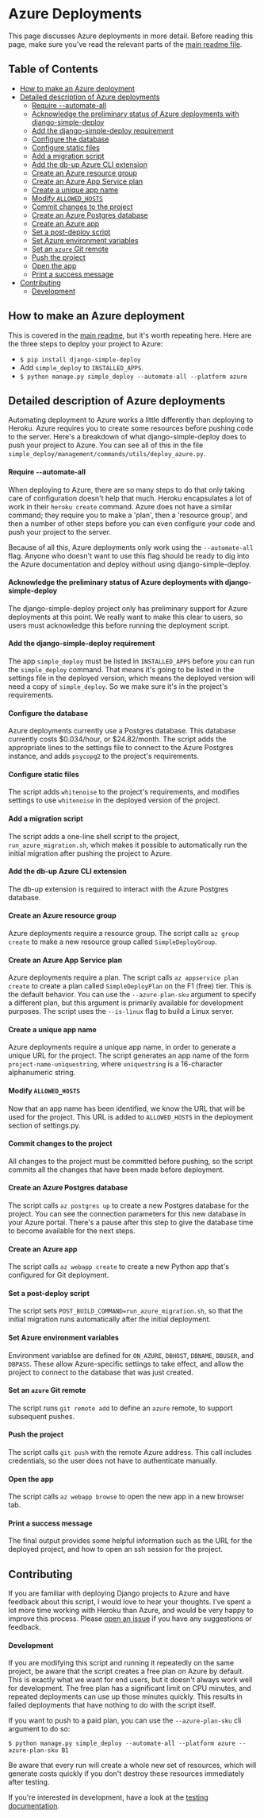 Azure Deployments
===

This page discusses Azure deployments in more detail. Before reading this page, make sure you've read the relevant parts of the [main readme file](../README.md).

Table of Contents
---

- [How to make an Azure deployment](#how-to-make-an-azure-deployment)
- [Detailed description of Azure deployments](#detailed-description-of-azure-deployments)
    - [Require --automate-all](#require---automate-all)
    - [Acknowledge the preliminary status of Azure deployments with django-simple-deploy](#acknowledge-the-preliminary-status-of-azure-deployments-with-django-simple-deploy)
    - [Add the django-simple-deploy requirement](#add-the-django-simple-deploy-requirement)
    - [Configure the database](#configure-the-database)
    - [Configure static files](#configure-static-files)
    - [Add a migration script](#add-a-migration-script)
    - [Add the db-up Azure CLI extension](#add-the-db-up-azure-cli-extension)
    - [Create an Azure resource group](#create-an-azure-resource-group)
    - [Create an Azure App Service plan](#create-an-azure-app-service-plan)
    - [Create a unique app name](#create-a-unique-app-name)
    - [Modify `ALLOWED_HOSTS`](#modify-allowed_hosts)
    - [Commit changes to the project](#commit-changes-to-the-project)
    - [Create an Azure Postgres database](#create-an-azure-postgres-database)
    - [Create an Azure app](#create-an-azure-app)
    - [Set a post-deploy script](#set-a-post-deploy-script)
    - [Set Azure environment variables](#set-azure-environment-variables)
    - [Set an `azure` Git remote](#set-an-azure-git-remote)
    - [Push the project](#push-the-project)
    - [Open the app](#open-the-app)
    - [Print a success message](#print-a-success-message)
- [Contributing](#contributing)
    - [Development](#development)

How to make an Azure deployment
---

This is covered in the [main readme](../README.md), but it's worth repeating here. Here are the three steps to deploy your project to Azure:

- `$ pip install django-simple-deploy`
- Add `simple_deploy` to `INSTALLED_APPS`.
- `$ python manage.py simple_deploy --automate-all --platform azure`

Detailed description of Azure deployments
---

Automating deployment to Azure works a little differently than deploying to Heroku. Azure requires you to create some resources before pushing code to the server. Here's a breakdown of what django-simple-deploy does to push your project to Azure. You can see all of this in the file `simple_deploy/management/commands/utils/deploy_azure.py`.

#### Require --automate-all

When deploying to Azure, there are so many steps to do that only taking care of configuration doesn't help that much. Heroku encapsulates a lot of work in their `heroku create` command. Azure does not have a similar command; they require you to make a 'plan', then a 'resource group', and then a number of other steps before you can even configure your code and push your project to the server.

Because of all this, Azure deployments only work using the `--automate-all` flag. Anyone who doesn't want to use this flag should be ready to dig into the Azure documentation and deploy without using django-simple-deploy.

#### Acknowledge the preliminary status of Azure deployments with django-simple-deploy

The django-simple-deploy project only has preliminary support for Azure deployments at this point. We really want to make this clear to users, so users must acknowledge this before running the deployment script.

#### Add the django-simple-deploy requirement

The app `simple_deploy` must be listed in `INSTALLED_APPS` before you can run the `simple_deploy` command. That means it's going to be listed in the settings file in the deployed version, which means the deployed version will need a copy of `simple_deploy`. So we make sure it's in the project's requirements.

#### Configure the database

Azure deployments currently use a Postgres database. This database currently costs $0.034/hour, or $24.82/month. The script adds the appropriate lines to the settings file to connect to the Azure Postgres instance, and adds `psycopg2` to the project's requirements.

#### Configure static files

The script adds `whitenoise` to the project's requirements, and modifies settings to use `whitenoise` in the deployed version of the project.

#### Add a migration script

The script adds a one-line shell script to the project, `run_azure_migration.sh`, which makes it possible to automatically run the initial migration after pushing the project to Azure.

#### Add the db-up Azure CLI extension

The db-up extension is required to interact with the Azure Postgres database.

#### Create an Azure resource group

Azure deployments require a resource group. The script calls `az group create` to make a new resource group called `SimpleDeployGroup`.

#### Create an Azure App Service plan

Azure deployments require a plan. The script calls `az appservice plan create` to create a plan called `SimpleDeployPlan` on the F1 (free) tier. This is the default behavior. You can use the `--azure-plan-sku` argument to specify a different plan, but this argument is primarily available for development purposes. The script uses the `--is-linux` flag to build a Linux server.

#### Create a unique app name

Azure deployments require a unique app name, in order to generate a unique URL for the project. The script generates an app name of the form `project-name-uniquestring`, where `uniquestring` is a 16-character alphanumeric string.

#### Modify `ALLOWED_HOSTS`

Now that an app name has been identified, we know the URL that will be used for the project. This URL is added to `ALLOWED_HOSTS` in the deployment section of settings.py.

#### Commit changes to the project

All changes to the project must be committed before pushing, so the script commits all the changes that have been made before deployment.

#### Create an Azure Postgres database

The script calls `az postgres up` to create a new Postgres database for the project. You can see the connection parameters for this new database in your Azure portal. There's a pause after this step to give the database time to become available for the next steps.

#### Create an Azure app

The script calls `az webapp create` to create a new Python app that's configured for Git deployment.

#### Set a post-deploy script

The script sets `POST_BUILD_COMMAND=run_azure_migration.sh`, so that the initial migration runs automatically after the initial deployment.

#### Set Azure environment variables

Environment variablse are defined for `ON_AZURE`, `DBHOST`, `DBNAME`, `DBUSER`, and `DBPASS`. These allow Azure-specific settings to take effect, and allow the project to connect to the database that was just created.

#### Set an `azure` Git remote

The script runs `git remote add` to define an `azure` remote, to support subsequent pushes.

#### Push the project

The script calls `git push` with the remote Azure address. This call includes credentials, so the user does not have to authenticate manually.

#### Open the app

The script calls `az webapp browse` to open the new app in a new browser tab.

#### Print a success message

The final output provides some helpful information such as the URL for the deployed project, and how to open an ssh session for the project.

Contributing
---

If you are familiar with deploying Django projects to Azure and have feedback about this script, I would love to hear your thoughts. I've spent a lot more time working with Heroku than Azure, and would be very happy to improve this process. Please [open an issue](https://github.com/ehmatthes/django-simple-deploy/issue) if you have any suggestions or feedback.

#### Development

If you are modifying this script and running it repeatedly on the same project, be aware that the script creates a free plan on Azure by default. This is exactly what we want for end users, but it doesn't always work well for development. The free plan has a significant limit on CPU minutes, and repeated deployments can use up those minutes quickly. This results in failed deployments that have nothing to do with the script itself.

If you want to push to a paid plan, you can use the `--azure-plan-sku` cli argument to do so:

```
$ python manage.py simple_deploy --automate-all --platform azure --azure-plan-sku B1
```

Be aware that every run will create a whole new set of resources, which will generate costs quickly if you don't destroy these resources immediately after testing.

If you're interested in development, have a look at the [testing documentation](../integration_tests/README.md).